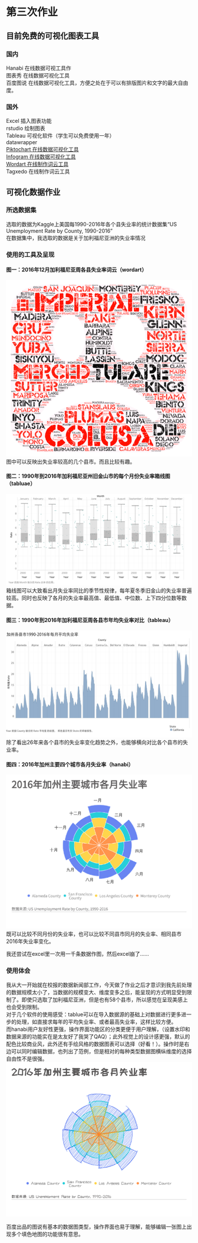 # 第三次作业 #
## 目前免费的可视化图表工具 ##
### 国内 ###
Hanabi 在线数据可视工具作  
图表秀 在线数据可视化工具  
百度图说 在线数据可视化工具，方便之处在于可以有排版图片和文字的最大自由度。  

### 国外 ###
Excel 插入图表功能  
rstudio 绘制图表  
Tableau 可视化软件（学生可以免费使用一年）  
datawrapper  
[Piktochart 在线数据可视化工具](https://piktochart.com/)  
[Infogram 在线数据可视化工具](https://infogram.com/)  
[Wordart 在线制作词云工具](https://wordart.com/)  
Tagxedo 在线制作词云工具  
## 可视化数据作业 ##
### 所选数据集 ###
  选取的数据为Kaggle上美国每1990-2016年各个县失业率的统计数据集“US Unemployment Rate by County, 1990-2016”   
  在数据集中，我选取的数据是关于加利福尼亚洲的失业率情况  
### 使用的工具及呈现 ###
#### 图一：2016年12月加利福尼亚周各县失业率词云（wordart） ####
![](https://github.com/Chenyu-Li008/Homework/blob/master/1-%E8%AF%8D%E4%BA%91%E5%9B%BE.png)  
图中可以反映出失业率较高的几个县市。而且比较有趣。  
#### 图二：1990年到2016年加利福尼亚州旧金山市的每个月份失业率箱线图（tabluae） ####
![](https://github.com/Chenyu-Li008/Homework/blob/master/2-%E7%AE%B1%E7%BA%BF%E5%9B%BE.png)
箱线图可以大致看出月失业率同比的季节性规律，每年夏冬季旧金山的失业率普遍较高。同时也反映了各月的失业率最高值、最低值、中位数、上下四分位数等数据。
#### 图三：1990年到2016年加利福尼亚周各县市年均失业率对比（tableau） ####
![](https://github.com/Chenyu-Li008/Homework/blob/master/3-26%E5%B9%B4%E5%B9%B3%E5%9D%87%E5%A4%B1%E4%B8%9A%E7%8E%87.jpg)
除了看出26年来各个县市的失业率变化趋势之外，也能够横向对比各个县市的失业率。
#### 图四：2016年加州主要四个城市各月失业率（hanabi） ####
![](https://github.com/Chenyu-Li008/Homework/blob/master/4-2016%E5%B9%B4%E5%8A%A0%E5%B7%9E%E4%B8%BB%E8%A6%81%E5%9F%8E%E5%B8%82%E5%90%84%E6%9C%88%E5%A4%B1%E4%B8%9A%E7%8E%87%20.jpg)
既可以比较不同月份的失业率，也可以比较不同县市同月的失业率、相同县市2016年失业率变化。

我还尝试在excel里一次用一千条数据作图，然后excel崩了……  
### 使用体会 ###
  我从大一开始就在校报的数据新闻部工作，今天做了作业之后才意识到我先前处理的数据规模太小了，当数据的规模变大、维度变多之后，能呈现的方式明显受到限制了。即使只选取了加利福尼亚洲，但是也有58个县市，所以感觉在呈现美感上也会受到限制。  
  对于几个软件的使用感受：tablue可以在导入数据源的基础上对数据进行更多进一步的处理，如直接求每年的平均失业率、或者最高失业率，这样比较方便。  
  而hanabi用户友好性更强，操作界面功能区的分类更便于用户理解，（设置水印和数据来源的功能实在是太友好了我哭了QAQ）；此外视觉上的设计感更强，默认的配色比较商业风，此外还有手绘风格的数据图表可以选择（好看！）。操作时是右边可以同时编辑数据，也列出了范例，但是相对的每种类型数据图横纵维度的选择自由性不是很强。
![](https://github.com/Chenyu-Li008/Homework/blob/master/4-2016%E5%B9%B4%E5%8A%A0%E5%B7%9E%E4%B8%BB%E8%A6%81%E5%9F%8E%E5%B8%82%E5%90%84%E6%9C%88%E5%A4%B1%E4%B8%9A%E7%8E%87%20(1).png)  
    
  百度出品的图说有基本的数据图类型，操作界面也易于理解，能够编辑一张图上出现多个填色地图的功能很有意思。  
